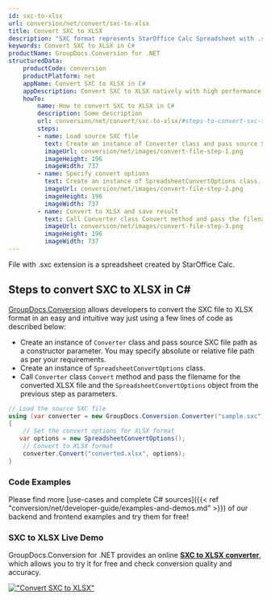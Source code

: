 ```yaml
---
id: sxc-to-xlsx
url: conversion/net/convert/sxc-to-xlsx
title: Convert SXC to XLSX
description: "SXC format represents StarOffice Calc Spreadsheet with .sxc extension. Learn how to convert SXC to XLSX file programmatically in C# language using GroupDocs.Conversion for .NET library."
keywords: Convert SXC to XLSX in C#
productName: GroupDocs.Conversion for .NET
structuredData:
    productCode: conversion
    productPlatform: net
    appName: Convert SXC to XLSX in C#
    appDescription: Convert SXC to XLSX natively with high performance using C# language and server side GroupDocs.Conversion for .NET APIs, without the use of any software like Microsoft or Open Office.
    howTo:
        name: How to convert SXC to XLSX in C# 
        description: Some description
        url: conversion/net/convert/sxc-to-xlsx/#steps-to-convert-sxc-to-xlsx-in-c
        steps:
        - name: Load source SXC file 
          text: Create an instance of Converter class and pass source SXC file path as a constructor parameter. You may specify absolute or relative file path as per your requirements. 
          imageUrl: conversion/net/images/convert-file-step-1.png
          imageHeight: 196
          imageWidth: 737
        - name: Specify convert options 
          text: Create an instance of SpreadsheetConvertOptions class.
          imageUrl: conversion/net/images/convert-file-step-2.png
          imageHeight: 196
          imageWidth: 737
        - name: Convert to XLSX and save result 
          text: Call Converter class Convert method and pass the filename for the converted HTML file and the SpreadsheetConvertOptions object from the previous step as parameters.
          imageUrl: conversion/net/images/convert-file-step-3.png
          imageHeight: 196
          imageWidth: 737
---
```


File with .sxc extension is a spreadsheet created by StarOffice Calc.

## Steps to convert SXC to XLSX in C#

[GroupDocs.Conversion](https://products.groupdocs.com/conversion/net) allows developers to convert the SXC file to XLSX format in an easy and intuitive way just using a few lines of code as described below:

* Create an instance of `Converter` class and pass source SXC file path as a constructor parameter. You may specify absolute or relative file path as per your requirements. 
* Create an instance of `SpreadsheetConvertOptions` class.
* Call `Converter` class `Convert` method and pass the filename for the converted XLSX file and the `SpreadsheetConvertOptions` object from the previous step as parameters.

```csharp
// Load the source SXC file
using (var converter = new GroupDocs.Conversion.Converter("sample.sxc"))
{
    // Set the convert options for XLSX format
   var options = new SpreadsheetConvertOptions();
    // Convert to XLSX format
    converter.Convert("converted.xlsx", options);
}
```

### Code Examples

Please find more [use-cases and complete C# sources]({{< ref "conversion/net/developer-guide/examples-and-demos.md" >}}) of our backend and frontend examples and try them for free!

### SXC to XLSX Live Demo

GroupDocs.Conversion for .NET provides an online [**SXC to XLSX converter**](https://products.groupdocs.app/conversion/sxc-to-xlsx), which allows you to try it for free and check conversion quality and accuracy.

[!["Convert SXC to XLSX"](conversion/net/images/convert-to-xlsx/convert-sxc-to-xlsx.png)](https://products.groupdocs.app/conversion/sxc-to-xlsx)